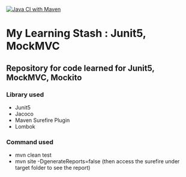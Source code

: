 [![Java CI with Maven](https://github.com/kayshaou/junit5basics/actions/workflows/maven.yml/badge.svg)](https://github.com/kayshaou/junit5basics/actions/workflows/maven.yml)

# My Learning Stash : Junit5, MockMVC
## Repository for code learned for Junit5, MockMVC, Mockito
### Library used 
- Junit5
- Jacoco
- Maven Surefire Plugin
- Lombok


### Command used
- mvn clean test
- mvn site -DgenerateReports=false (then access the surefire under target folder to see the report)
